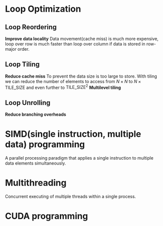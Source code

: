 # Loop Optimization
## Loop Reordering
**Improve data locality**
Data movement(cache miss) is much more expensive, loop over row is much faster than loop over column if data is stored in row-major order.
## Loop Tiling
**Reduce cache miss**
To prevent the data size is too large to store. With tiling we can reduce the number of elements to access from $N\times N$ to $N \times \text{TILE\_SIZE}$ and even further to $\text{TILE\_SIZE}^2$
**Multilevel tiling**
## Loop Unrolling
**Reduce branching overheads**
# SIMD(single instruction, multiple data) programming
A parallel processing paradigm that applies a single instruction to multiple data elements simultaneously.
# Multithreading
Concurrent executing of multiple threads within a single process.
# CUDA programming